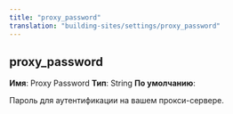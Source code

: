 ```yaml
---
title: "proxy_password"
translation: "building-sites/settings/proxy_password"
---
```


## proxy\_password

**Имя**: Proxy Password
**Тип**: String
**По умолчанию**:

Пароль для аутентификации на вашем прокси-сервере.
